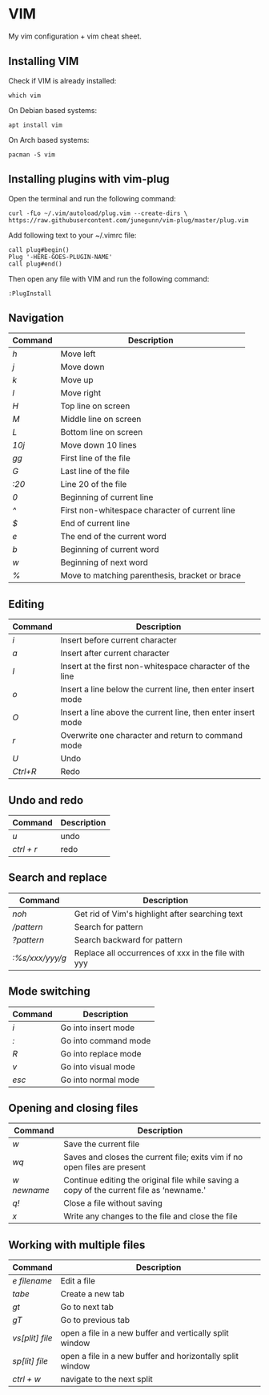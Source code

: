 # VIM
My vim configuration + vim cheat sheet.

## Installing VIM

Check if VIM is already installed:

    which vim

On Debian based systems:

    apt install vim
    
On Arch based systems:

    pacman -S vim

## Installing plugins with vim-plug

Open the terminal and run the following command:

    curl -fLo ~/.vim/autoload/plug.vim --create-dirs \
    https://raw.githubusercontent.com/junegunn/vim-plug/master/plug.vim

Add following text to your ~/.vimrc file:

```vim
call plug#begin()
Plug '-HERE-GOES-PLUGIN-NAME'
call plug#end()
```
Then open any file with VIM and run the following command:

```vim
:PlugInstall
```

## Navigation

| Command | Description |
| --- | --- |
| <i>h</i> | Move left |
| <i>j</i> | Move down |
| <i>k</i> | Move up |
| <i>l</i> | Move right |
| <i>H</i> | Top line on screen |
| <i>M</i> | Middle line on screen |
| <i>L</i> | Bottom line on screen |
| <i>10j</i> | Move down 10 lines |
| <i>gg</i> | First line of the file | 
| <i>G</i> | Last line of the file |
| <i>:20</i> | Line 20 of the file |
| <i>0</i> | Beginning of current line |
| <i>^</i> | First non-whitespace character of current line |
| <i>$</i> | End of current line |
| <i>e</i> | The end of the current word |
| <i>b</i> | Beginning of current word |
| <i>w</i> | Beginning of next word |
| <i>%</i> | Move to matching parenthesis, bracket or brace |

## Editing

| Command | Description |
| --- | --- |
| <i>i</i> | Insert before current character |
| <i>a</i> | Insert after current character |
| <i>I</i> | Insert at the first non-whitespace character of the line |
| <i>o</i> | Insert a line below the current line, then enter insert mode |
| <i>O</i> | Insert a line above the current line, then enter insert mode |
| <i>r</i> | Overwrite one character and return to command mode |
| <i>U</i> | Undo |
| <i>Ctrl+R</i> | Redo |

## Undo and redo

| Command | Description |
| --- | --- |
| <i>u</i> | undo |
| <i>ctrl + r</i> | redo |

## Search and replace

| Command | Description |
| --- | --- |
| <i>noh</i> | Get rid of Vim's highlight after searching text |
| <i>/pattern</i> | Search for pattern |
| <i>?pattern</i> | Search backward for pattern |
| <i>:%s/xxx/yyy/g</i> | Replace all occurrences of xxx in the file with yyy  |

## Mode switching

| Command | Description |
| --- | --- |
| <i>i</i> | Go into insert mode |
| <i>:</i> | Go into command mode |
| <i>R</i> | Go into replace mode |
| <i>v</i> | Go into visual mode |
| <i>esc</i> | Go into normal mode |

## Opening and closing files

| Command | Description |
| --- | --- |
| <i>w</i> | Save the current file |
| <i>wq</i> | Saves and closes the current file; exits vim if no open files are present |
| <i>w newname</i> | Continue editing the original file while saving a copy of the current file as ‘newname.' |
| <i>q!</i> | Close a file without saving |
| <i>x</i> | Write any changes to the file and close the file |

## Working with multiple files

| Command | Description |
| --- | --- |
| <i>e filename</i> | Edit a file |
| <i>tabe</i> | Create a new tab |
| <i>gt</i> | Go to next tab |
| <i>gT</i> | Go to previous tab |
| <i>vs[plit] file</i> | open a file in a new buffer and vertically split window |
| <i>sp[lit] file</i> | open a file in a new buffer and horizontally split window |
| <i>ctrl + w</i> | navigate to the next split |
